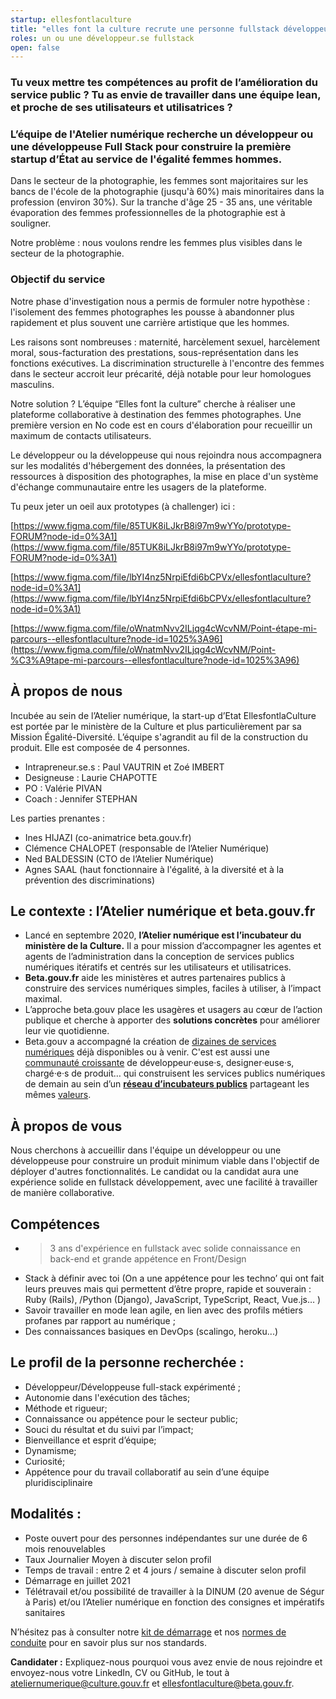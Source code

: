 ```yaml
---
startup: ellesfontlaculture
title: "elles font la culture recrute une personne fullstack développeuse"
roles: un ou une développeur.se fullstack
open: false
---
```


### **Tu veux mettre tes compétences au profit de l’amélioration du service public ? Tu as envie de travailler dans une équipe lean, et proche de ses utilisateurs et utilisatrices ?**

### **L’équipe de l'Atelier numérique recherche un développeur ou une développeuse Full Stack pour construire la première startup d’État au service de l'égalité femmes hommes.**

Dans le secteur de la photographie, les femmes sont majoritaires sur les bancs de l'école de la photographie (jusqu'à 60%) mais minoritaires dans la profession (environ 30%). Sur la tranche d'âge 25 - 35 ans, une véritable évaporation des femmes professionnelles de la photographie est à souligner. 

Notre problème : nous voulons rendre les femmes plus visibles dans le secteur de la photographie.

### Objectif du service

Notre phase d'investigation nous a permis de formuler notre hypothèse : l'isolement des femmes photographes les pousse à abandonner plus rapidement et plus souvent une carrière artistique que les hommes.

Les raisons sont nombreuses : maternité, harcèlement sexuel, harcèlement moral, sous-facturation des prestations, sous-représentation dans les fonctions exécutives. La discrimination structurelle à l'encontre des femmes dans le secteur accroit leur précarité, déjà notable pour leur homologues masculins.

Notre solution ? L’équipe “Elles font la culture” cherche à réaliser une plateforme collaborative à destination des femmes photographes. Une première version en No code est en cours d'élaboration  pour recueillir un maximum de contacts utilisateurs.

Le développeur ou la développeuse qui nous rejoindra nous accompagnera sur les modalités d'hébergement des données, la présentation des ressources à disposition des photographes, la mise en place d'un système d'échange communautaire entre les usagers de la plateforme.

Tu peux jeter un oeil aux prototypes (à challenger) ici : 

[https://www.figma.com/file/85TUK8iLJkrB8i97m9wYYo/prototype-FORUM?node-id=0%3A1](https://www.figma.com/file/85TUK8iLJkrB8i97m9wYYo/prototype-FORUM?node-id=0%3A1)

[https://www.figma.com/file/lbYI4nz5NrpiEfdi6bCPVx/ellesfontlaculture?node-id=0%3A1](https://www.figma.com/file/lbYI4nz5NrpiEfdi6bCPVx/ellesfontlaculture?node-id=0%3A1)

[https://www.figma.com/file/oWnatmNvv2ILjqg4cWcvNM/Point-étape-mi-parcours--ellesfontlaculture?node-id=1025%3A96](https://www.figma.com/file/oWnatmNvv2ILjqg4cWcvNM/Point-%C3%A9tape-mi-parcours--ellesfontlaculture?node-id=1025%3A96)

## **À propos de nous**

Incubée au sein de l’Atelier numérique, la start-up d’Etat EllesfontlaCulture est portée par le ministère de la Culture et plus particulièrement par sa Mission Égalité-Diversité. L’équipe s'agrandit au fil de la construction du produit. Elle est composée de 4 personnes.

- Intrapreneur.se.s : Paul VAUTRIN et Zoé IMBERT
- Designeuse : Laurie CHAPOTTE
- PO : Valérie PIVAN
- Coach : Jennifer STEPHAN

Les parties prenantes :

- Ines HIJAZI (co-animatrice beta.gouv.fr)
- Clémence CHALOPET (responsable de l’Atelier Numérique)
- Ned BALDESSIN (CTO de l’Atelier Numérique)
- Agnes SAAL (haut fonctionnaire à l'égalité, à la diversité et à la prévention des discriminations)

## **Le contexte : l’Atelier numérique et beta.gouv.fr**

- Lancé en septembre 2020, **l’Atelier numérique est l’incubateur du ministère de la Culture.** Il a pour mission d’accompagner les agentes et agents de l’administration dans la conception de services publics numériques itératifs et centrés sur les utilisateurs et utilisatrices.
- **Beta.gouv.fr** aide les ministères et autres partenaires publics à construire des services numériques simples, faciles à utiliser, à l’impact maximal.
- L’approche beta.gouv place les usagères et usagers au cœur de l’action publique et cherche à apporter des **solutions concrètes** pour améliorer leur vie quotidienne.
- Beta.gouv a accompagné la création de [dizaines de services numériques](https://beta.gouv.fr/startups/) déjà disponibles ou à venir. C'est est aussi une [communauté croissante](https://beta.gouv.fr/communaute/) de développeur·euse·s, designer·euse·s, chargé·e·s de produit… qui construisent les services publics numériques de demain au sein d’un **[réseau d’incubateurs publics](https://beta.gouv.fr/incubateurs/)** partageant les mêmes [valeurs](https://beta.gouv.fr/approche/manifeste).

## **À propos de vous**

Nous cherchons à accueillir dans l'équipe un développeur ou une développeuse pour construire un produit minimum viable dans l'objectif de déployer d'autres fonctionnalités. Le candidat ou la candidat aura une expérience solide en fullstack développement, avec une facilité à travailler de manière collaborative.

## Compétences

- > 3 ans d'expérience en fullstack avec solide connaissance en back-end et grande appétence en Front/Design
- Stack à définir avec toi (On a une appétence pour les techno’ qui ont fait leurs preuves mais qui permettent d’être propre, rapide et souverain : Ruby (Rails), /Python (Django), JavaScript, TypeScript, React, Vue.js… )
- Savoir travailler en mode lean agile, en lien avec des profils métiers profanes par rapport au numérique ;
- Des connaissances basiques en DevOps (scalingo, heroku...)

## **Le profil de la personne recherchée :**

- Développeur/Développeuse full-stack expérimenté ;
- Autonomie dans l'exécution des tâches;
- Méthode et rigueur;
- Connaissance ou appétence pour le secteur public;
- Souci du résultat et du suivi par l’impact;
- Bienveillance et esprit d’équipe;
- Dynamisme;
- Curiosité;
- Appétence pour du travail collaboratif au sein d’une équipe pluridisciplinaire

## **Modalités :**

- Poste ouvert pour des personnes indépendantes sur une durée de 6 mois renouvelables
- Taux Journalier Moyen à discuter selon profil
- Temps de travail : entre 2 et 4 jours / semaine à discuter selon profil
- Démarrage en juillet 2021
- Télétravail et/ou possibilité de travailler à la DINUM (20 avenue de Ségur à Paris) et/ou l’Atelier numérique en fonction des consignes et impératifs sanitaires

N’hésitez pas à consulter notre [kit de démarrage](https://doc.incubateur.net/communaute/gerer-sa-startup-detat-ou-de-territoires-au-quotidien/la-vie-dune-se/construction/kit-de-demarrage) et nos [normes de conduite](https://doc.incubateur.net/communaute/travailler-a-beta-gouv/culture/normes-de-conduite) pour en savoir plus sur nos standards.

**Candidater :** Expliquez-nous pourquoi vous avez envie de nous rejoindre et envoyez-nous votre LinkedIn, CV ou GitHub, le tout à ateliernumerique@culture.gouv.fr et ellesfontlaculture@beta.gouv.fr.
